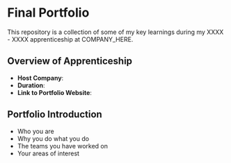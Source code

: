 # Final Portfolio

This repository is a collection of some of my key learnings during my XXXX - XXXX apprenticeship at COMPANY_HERE.

## Overview of Apprenticeship

- **Host Company**:
- **Duration**:
- **Link to Portfolio Website**:

## Portfolio Introduction

- Who you are
- Why you do what you do
- The teams you have worked on
- Your areas of interest
